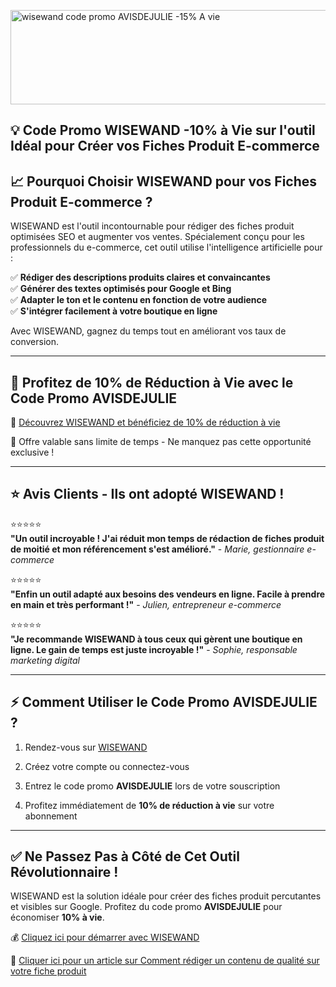 <p><a href="https://wisewand.ai/?fpr=ludovic64"><img src="https://avisdejulie.fr/wp-content/uploads/2025/03/logo_wisewand.png" alt="wisewand code promo AVISDEJULIE -15% A vie" title="wisewand code promo AVISDEJULIE -15% A vie" width="841" height="151" /></a></p>
<h2>💡 Code Promo WISEWAND -10% &agrave; Vie sur l'outil Id&eacute;al pour Cr&eacute;er vos Fiches Produit E-commerce</h2>
<h2>📈 Pourquoi Choisir WISEWAND pour vos <b>Fiches Produit E-commerce ?</b></h2>
<p>WISEWAND est l'outil incontournable pour r&eacute;diger des fiches produit optimis&eacute;es SEO et augmenter vos ventes. Sp&eacute;cialement con&ccedil;u pour les professionnels du e-commerce, cet outil utilise l'intelligence artificielle pour :</p>
<p>✅ <strong>R&eacute;diger des descriptions produits claires et convaincantes</strong><br />✅ <strong>G&eacute;n&eacute;rer des textes optimis&eacute;s pour Google et Bing</strong><br />✅ <strong>Adapter le ton et le contenu en fonction de votre audience</strong><br />✅ <strong>S'int&eacute;grer facilement &agrave; votre boutique en ligne</strong></p>
<p>Avec WISEWAND, gagnez du temps tout en am&eacute;liorant vos taux de conversion.</p>
<div><hr /></div>
<h2>🚀 Profitez de 10% de R&eacute;duction &agrave; Vie avec le Code Promo <strong>AVISDEJULIE</strong></h2>
<p>🔗 <a href="https://wisewand.ai/?fpr=ludovic64">D&eacute;couvrez WISEWAND et b&eacute;n&eacute;ficiez de 10% de r&eacute;duction &agrave; vie</a></p>
<p>📅 Offre valable sans limite de temps - Ne manquez pas cette opportunit&eacute; exclusive !</p>
<div><hr /></div>
<h2>⭐️ Avis Clients - Ils ont adopt&eacute; WISEWAND !</h2>
<p>⭐️⭐️⭐️⭐️⭐️<br /><strong>"Un outil incroyable ! J'ai r&eacute;duit mon temps de r&eacute;daction de fiches produit de moiti&eacute; et mon r&eacute;f&eacute;rencement s'est am&eacute;lior&eacute;."</strong> - <em>Marie, gestionnaire e-commerce</em></p>
<p>⭐️⭐️⭐️⭐️⭐️<br /><strong>"Enfin un outil adapt&eacute; aux besoins des vendeurs en ligne. Facile &agrave; prendre en main et tr&egrave;s performant !"</strong> - <em>Julien, entrepreneur e-commerce</em></p>
<p>⭐️⭐️⭐️⭐️⭐️<br /><strong>"Je recommande WISEWAND &agrave; tous ceux qui g&egrave;rent une boutique en ligne. Le gain de temps est juste incroyable !"</strong> - <em>Sophie, responsable marketing digital</em></p>
<div><hr /></div>
<h2>⚡ Comment Utiliser le Code Promo AVISDEJULIE ?</h2>
<ol start="1" data-spread="false">
<li>
<p>Rendez-vous sur <a href="https://wisewand.ai/?fpr=ludovic64">WISEWAND</a></p>
</li>
<li>
<p>Cr&eacute;ez votre compte ou connectez-vous</p>
</li>
<li>
<p>Entrez le code promo <strong>AVISDEJULIE</strong> lors de votre souscription</p>
</li>
<li>
<p>Profitez imm&eacute;diatement de <strong>10% de r&eacute;duction &agrave; vie</strong> sur votre abonnement</p>
</li>
</ol>
<div><hr /></div>
<h2>✅ Ne Passez Pas &agrave; C&ocirc;t&eacute; de Cet Outil R&eacute;volutionnaire !</h2>
<p>WISEWAND est la solution id&eacute;ale pour cr&eacute;er des fiches produit percutantes et visibles sur Google. Profitez du code promo <strong>AVISDEJULIE</strong> pour &eacute;conomiser <strong>10% &agrave; vie</strong>.</p>
<p>💰 <a href="https://wisewand.ai/?fpr=ludovic64">Cliquez ici pour d&eacute;marrer avec WISEWAND</a></p>
<p>🔗 <a href="https://avisdejulie.fr/redaction-ia-contenu-qualite/">Cliquer ici pour un article sur Comment rédiger un contenu de qualité sur votre fiche produit</a></p>

